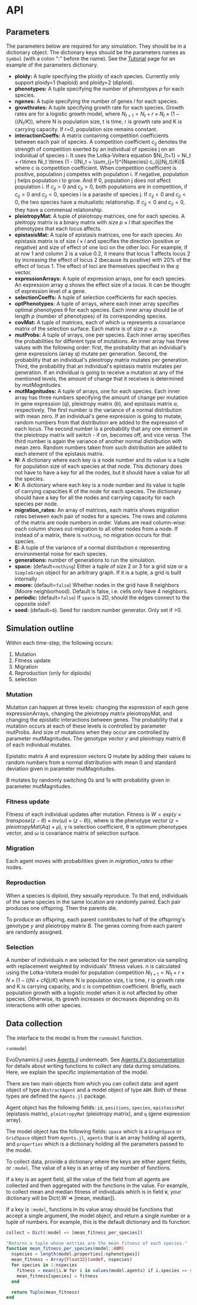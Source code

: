 # API

## Parameters

The parameters below are required for any simulation. They should be in a dictionary object. The dictionary keys should be the parameters names as `Symbol` (with a colon ":" before the name). See the [Tutorial](@ref) page for an example of the parameters dictionary.

* __ploidy:__ A tuple specifying the ploidy of each species. Currently only support ploidy=1 (haploid) and ploidy=2 (diploid).
* __phenotypes:__ A tuple specifying the number of phenotypes _p_ for each species.
* __ngenes:__ A tuple specifying the number of genes _l_ for each species.
* __growthrates:__ A tuple specifying growth rate for each species. Growth rates are for a logistic growth model, where $N_{t+1} = N_t + r\times N_t \times (1 - ((N_t / K))$, where N is population size, t is time, r is growth rate and K is carrying capacity. If _r=0_, population size remains constant.
* __interactionCoeffs:__ A matrix containing competition coefficients between each pair of species. A competition coefficient $c_{ij}$ denotes the strength of competition exerted by an individual of species j on an individual of species i. It uses the Lotka-Voltera equation $Ni_{t+1} = Ni_t + r\times Ni_t \times (1 - ((Ni_t + \sum_{j=1}^{Nspecies} c_{ij}Nj_t)/Ki)$ where c is competition coefficient. When competition coefficient is positive, population j competes with population i. If negative, population j helps population i to grow. And if 0, population j does not affect population i. If $c_{ij} > 0$ and $c_{ji} > 0$, both populations are in competition, if $c_{ij} > 0$ and $c_{ji} < 0$, species i is a parasite of species j. If $c_{ij} < 0$ and $c_{ji} < 0$, the two species have a mutualistic relationship. If $c_{ij} < 0$ and $c_{ji} = 0$, they have a commensal relationship.
* __pleiotropyMat:__ A tuple of pleiotropy matrices, one for each species. A pleitropy matrix is a binary matrix with size $p \times l$ that specifies the phenotypes that each locus affects.
* __epistasisMat:__ A tuple of epistasis matrices, one for each species. An epistasis matrix is of size $l \times l$ and specifies the direction (positive or negative) and size of effect of one loci on the other loci. For example, if at row 1 and column 2 is a value 0.2, it means that locus 1 affects locus 2 by increasing the effect of locus 2 (because its positive) with 20% of the effect of locus 1. The effect of loci are themselves specified in the $q$ vector.
* __expressionArrays:__ A tuple of expression arrays, one for each species. An expression array $q$ shows the effect size of a locus. It can be thought of expression level of a gene.
* __selectionCoeffs:__ A tuple  of selection coefficients for each species.
* __optPhenotypes:__ A tuple of arrays, where each inner array specifies optimal phenotypes θ for each species. Each inner array should be of length _p_ (number of phenotypes) of its corresponding species.
* __covMat:__ A tuple of matrices, each of which ω represents a covariance matrix of the selection surface. Each matrix is of size $p\times p$.
* __mutProbs:__ A tuple of arrays, one per species. Each inner array specifies the probabilities for different type of mutations. An inner array has three values with the following order: first, the probability that an individual's gene expressions (array $q$) mutate per generation. Second, the probability that an individual's pleiotropy matrix mutates per generation. Third, the probability that an individual's epistasis matrix mutates per generation. If an individual is going to receive a mutation at any of the mentioned levels, the amount of change that it receives is determined by $mutMagnitudes$.
* __mutMagnitudes:__ A tuple of arrays, one for each species. Each inner array has three numbers specifying the amount of change per mutation in gene expression ($q$), pleiotropy matrix ($b$), and epistasis matrix $a$, respectively. The first number is the variance of a normal distribution with mean zero. If an individual's gene expression is going to mutate, random numbers from that distribution are added to the expression of each locus. The second number is a probability that any one element in the pleiotropy matrix will switch - if on, becomes off, and vice versa. The third number is again the variance of another normal distribution with mean zero. Random numbers taken from such distribution are added to each element of the epistasis matrix.
* __N:__ A dictionary where each key is a node number and its value is a tuple for population size of each species at that node. This dictionary does not have to have a key for all the nodes, but it should have a value for all the species.
* __K:__ A dictionary where each key is a node number and its value is tuple of carrying capacities K of the node for each species. The dictionary should have a key for all the nodes and carrying capacity for each species per node.
* __migration_rates:__ An array of matrices, each matrix shows migration rates between each pair of nodes for a species. The rows and columns of the matrix are node numbers in order. Values are read column-wise: each column shows out-migration to all other nodes from a node. If instead of a matrix, there is `nothing`, no migration occurs for that species.
* __E:__ A tuple  of the variance of a normal distribution ε representing environmental noise for each species.
* __generations:__ number of generations to run the simulation.
* __space:__ (default=`nothing`) Either a tuple of size 2 or 3 for a grid size or a `SimpleGraph` object for an arbitrary graph. If it is a tuple, a grid is built internally
* __moore:__ (default=`false`) Whether nodes in the grid have 8 neighbors (Moore neighborhood). Default is false, i.e. cells only have 4 neighbors.
* __periodic:__ (default=`false`) If `space` is 2D, should the edges connect to the opposite side?
* __seed:__ (default=`0`). Seed for random number generator. Only set if >0.

## Simulation outline

Within each time-step, the following occurs:

1. Mutation
2. Fitness update
3. Migration
4. Reproduction (only for diploids)
5. selection

### Mutation

Mutation can happen at three levels: changing the expression of each gene expressionArrays, changing the pleiotropy matrix pleiotropyMat, and changing the epistatic interactions between genes. The probability that a mutation occurs at each of these levels is controlled by parameter mutProbs. And size of mutations when they occur are controlled by parameter mutMagnitudes.
The genotype vector _y_ and pleiotropy matrix _B_ of each individual mutates.

Epistatic matrix _A_ and expression vectors _Q_ mutate by adding their values to random numbers from a normal distribution with mean 0 and standard deviation given in parameter mutMagnitudes.

_B_ mutates by randomly switching 0s and 1s with probability given in parameter mutMagnitudes.

### Fitness update

Fitness of each individual updates after mutation. Fitness is $W = exp(γ \times transpose(z - θ)\times inv(ω)\times (z - θ))$, where is the phenotype vector ($z = pleiotropyMat(Aq) + μ$), γ is selection coefficient, θ is optimum phenotypes vector, and ω is covariance matrix of selection surface. 

### Migration

Each agent moves with probabilities given in *migration_rates* to other nodes.

### Reproduction

When a species is diploid, they sexually reproduce. To that end, individuals of the same species in the same location are randomly paired. Each pair produces one offspring. Then the parents die.

To produce an offspring, each parent contributes to half of the offspring's genotype _y_ and pleiotropy matrix _B_. The genes coming from each parent are randomly assigned.

### Selection

A number of individuals _n_ are selected for the next generation via sampling with replacement weighted by individuals' fitness values. _n_ is calculated using the Lotka-Voltera model for population competition $Ni_{t+1} = Ni_t + r\times N\times (1 - ((Ni + cNj)/K)$ where N is population size, t is time, r is growth rate and K is carrying capacity, and c is competition coefficient. Briefly, each population growth with a logistic model when it is not affected by other species. Otherwise, its growth increases or decreases depending on its interactions with other species.

## Data collection

The interface to the model is from the `runmodel` function.

```@docs
runmodel
```

EvoDynamics.jl uses [Agents.jl](https://github.com/JuliaDynamics/Agents.jl) underneath. See [Agents.jl's documentation](https://juliadynamics.github.io/Agents.jl/dev/) for details about writing functions to collect any data during simulations. Here, we explain the specific implementation of the model.

There are two main objects from which you can collect data: and agent object of type `AbstractAgent` and a model object of type `ABM`. Both of these types are defined the `Agents.jl` package.

Agent object has the following fields: `id`, `positions`, `species`, `epistasisMat` (epistasis matrix), `pleiotropyMat` (pleiotropy matrix), and `q` (gene expression array).

The model object has the following fields: `space` which is a `GraphSpace` or `GridSpace` object from `Agents.jl`, `agents` that is an array holding all agents, and `properties` which is a dictionary holding all the parameters passed to the model.

To collect data, provide a dictionary where the keys are either agent fields, or `:model`. The value of a key is an array of any number of functions.

If a key is an agent field, all the value of the field from all agents are collected and then aggregated with the functions in the value. For example, to collect mean and median fitness of individuals which is in field `W`, your dictionary will be Dict(:W => [mean, median]).

If a key is `:model`, functions in its value array should be functions that accept a single argument, the model object, and return a single number or a tuple of numbers. For example, this is the default dictionary and its function:

```jl
collect = Dict(:model => [mean_fitness_per_species])

"Returns a tuple whose entries are the mean fitness of each species."
function mean_fitness_per_species(model::ABM)
  nspecies = length(model.properties[:nphenotypes])
  mean_fitness = Array{Float32}(undef, nspecies)
  for species in 1:nspecies
    fitness = mean([i.W for i in values(model.agents) if i.species == species])
    mean_fitness[species] = fitness
  end

  return Tuple(mean_fitness)
end
```
